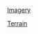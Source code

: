 [Imagery](https://github.com/google/earthenterprise/wiki/Shared-GEE-Assets#imagery)

[Terrain](https://github.com/google/earthenterprise/wiki/Shared-GEE-Assets#terrain)